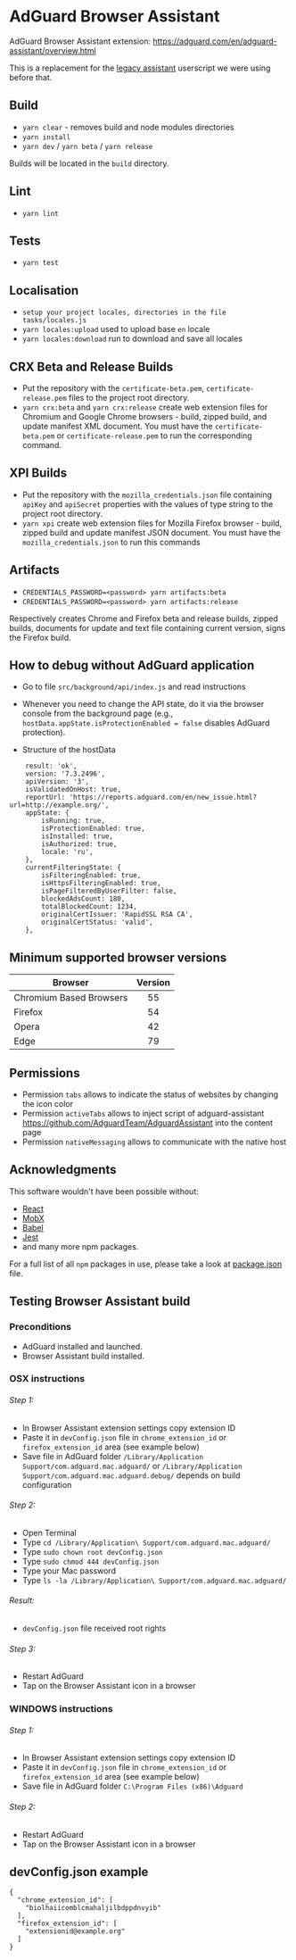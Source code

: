 # AdGuard Browser Assistant

AdGuard Browser Assistant extension:
https://adguard.com/en/adguard-assistant/overview.html

This is a replacement for the [legacy assistant](https://github.com/AdguardTeam/AdguardAssistant) userscript we were using before that.

## Build

- `yarn clear` - removes build and node modules directories
- `yarn install`
- `yarn dev` / `yarn beta` / `yarn release`

Builds will be located in the `build` directory.

## Lint

- `yarn lint`

## Tests

- `yarn test`

## Localisation

- `setup your project locales, directories in the file tasks/locales.js`
- `yarn locales:upload` used to upload base `en` locale
- `yarn locales:download` run to download and save all locales

## CRX Beta and Release Builds

- Put the repository with the `certificate-beta.pem`, `certificate-release.pem` files to the project root directory.
- `yarn crx:beta` and `yarn crx:release` create web extension files for Chromium and Google Chrome browsers - build, zipped build, and update manifest XML document. You must have the `certificate-beta.pem` or `certificate-release.pem` to run the corresponding command.

## XPI Builds

- Put the repository with the `mozilla_credentials.json` file containing `apiKey` and `apiSecret` properties with the values of type string to the project root directory.
- `yarn xpi` create web extension files for Mozilla Firefox browser - build, zipped build and update manifest JSON document. You must have the `mozilla_credentials.json` to run this commands

## Artifacts

- `CREDENTIALS_PASSWORD=<password> yarn artifacts:beta`
- `CREDENTIALS_PASSWORD=<password> yarn artifacts:release`

Respectively creates Chrome and Firefox beta and release builds, zipped builds, documents for update and text file containing current version, signs the Firefox build.

## How to debug without AdGuard application

- Go to file `src/background/api/index.js` and read instructions

- Whenever you need to change the API state, do it via the browser console from the background page (e.g., `hostData.appState.isProtectionEnabled = false` disables AdGuard protection).
- Structure of the hostData
```
    result: 'ok',
    version: '7.3.2496',
    apiVersion: '3',
    isValidatedOnHost: true,
    reportUrl: 'https://reports.adguard.com/en/new_issue.html?url=http://example.org/',
    appState: {
        isRunning: true,
        isProtectionEnabled: true,
        isInstalled: true,
        isAuthorized: true,
        locale: 'ru',
    },
    currentFilteringState: {
        isFilteringEnabled: true,
        isHttpsFilteringEnabled: true,
        isPageFilteredByUserFilter: false,
        blockedAdsCount: 180,
        totalBlockedCount: 1234,
        originalCertIssuer: 'RapidSSL RSA CA',
        originalCertStatus: 'valid',
    },
```

## Minimum supported browser versions
| Browser                 	| Version 	|
|-------------------------	|:-------:	|
| Chromium Based Browsers 	|    55   	|
| Firefox                 	|    54   	|
| Opera                   	|    42   	|
| Edge                    	|    79   	|

## Permissions
- Permission `tabs` allows to indicate the status of websites by changing the icon color
- Permission `activeTabs` allows to inject script of adguard-assistant https://github.com/AdguardTeam/AdguardAssistant into the content page
- Permission `nativeMessaging` allows to communicate with the native host

## Acknowledgments
This software wouldn't have been possible without:

- [React](https://github.com/facebook/react)
- [MobX](https://github.com/mobxjs/mobx)
- [Babel](https://github.com/babel/babel)
- [Jest](https://github.com/facebook/jest)
- and many more npm packages.

For a full list of all `npm` packages in use, please take a look at [package.json](package.json) file.

## Testing Browser Assistant build

### Preconditions

* AdGuard installed and launched.
* Browser Assistant build installed.

### OSX instructions

###### Step 1:
* In Browser Assistant extension settings copy extension ID
* Paste it in `devConfig.json` file in `chrome_extension_id` or `firefox_extension_id` area (see example below)
* Save file in AdGuard folder `/Library/Application Support/com.adguard.mac.adguard/` or `/Library/Application Support/com.adguard.mac.adguard.debug/` depends on build configuration

###### Step 2:
* Open Terminal
* Type `cd /Library/Application\ Support/com.adguard.mac.adguard/`
* Type `sudo chown root devConfig.json`
* Type `sudo chmod 444 devConfig.json`
* Type your Mac password
* Type `ls -la /Library/Application\ Support/com.adguard.mac.adguard/`
###### Result:
* `devConfig.json` file received root rights

###### Step 3:
* Restart AdGuard
* Tap on the Browser Assistant icon in a browser

### WINDOWS instructions

###### Step 1:
* In Browser Assistant extension settings copy extension ID
* Paste it in `devConfig.json` file in `chrome_extension_id` or `firefox_extension_id` area (see example below)
* Save file in AdGuard folder `C:\Program Files (x86)\Adguard`

###### Step 2:
* Restart AdGuard
* Tap on the Browser Assistant icon in a browser

## devConfig.json example
```
{
  "chrome_extension_id": [
    "biolhaiicomblcmahaljilbdppdnvyib"
  ],
  "firefox_extension_id": [
    "extensionid@example.org"
  ]
}
```
